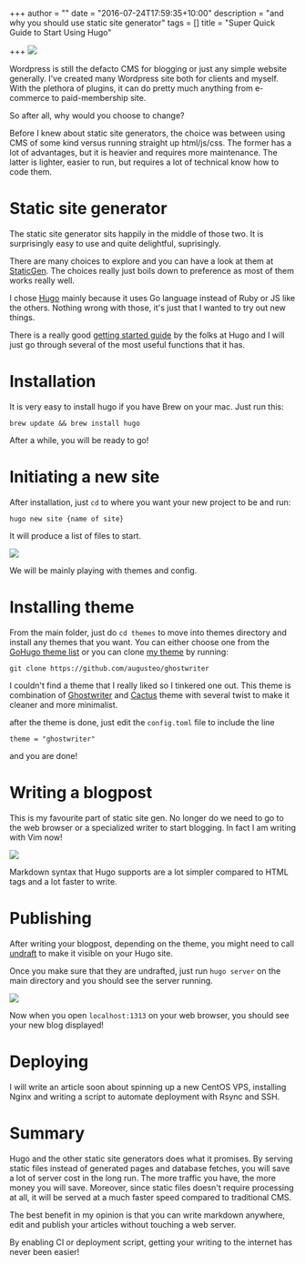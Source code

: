 +++
author = ""
date = "2016-07-24T17:59:35+10:00"
description = "and why you should use static site generator"
tags = []
title = "Super Quick Guide to Start Using Hugo"

+++
![][banner]

Wordpress is still the defacto CMS for blogging or just any simple website generally. I've created many Wordpress site both for clients and myself. With the plethora of plugins, it can do pretty much anything from e-commerce to paid-membership site.

So after all, why would you choose to change?

Before I knew about static site generators, the choice was between using CMS of some kind versus running straight up html/js/css. The former has a lot of advantages, but it is heavier and requires more maintenance. The latter is lighter, easier to run, but requires a lot of technical know how to code them.

# Static site generator
The static site generator sits happily in the middle of those two. It is surprisingly easy to use and quite delightful, suprisingly.

There are many choices to explore and you can have a look at them at [StaticGen][1]. The choices really just boils down to preference as most of them works really well.

I chose [Hugo][2] mainly because it uses Go language instead of Ruby or JS like the others. Nothing wrong with those, it's just that I wanted to try out new things.

There is a really good [getting started guide][3] by the folks at Hugo and I will just go through several of the most useful functions that it has.

# Installation
It is very easy to install hugo if you have Brew on your mac. Just run this:

`brew update && brew install hugo`

After a while, you will be ready to go!

# Initiating a new site
After installation, just `cd` to where you want your new project to be and run:

`hugo new site {name of site}`

It will produce a list of files to start.

![][4]

We will be mainly playing with themes and config.

# Installing theme
From the main folder, just do `cd themes` to move into themes directory and install any themes that you want. You can either choose one from the [GoHugo theme list][themelist] or you can clone [my theme][mytheme] by running:

`git clone https://github.com/augusteo/ghostwriter`

I couldn't find a theme that I really liked so I tinkered one out. This theme is combination of [Ghostwriter][6] and [Cactus][7] theme with several twist to make it cleaner and more minimalist.

after the theme is done, just edit the `config.toml` file to include the line 

`theme = "ghostwriter"` 

and you are done!

# Writing a blogpost
This is my favourite part of static site gen. No longer do we need to go to the web browser or a specialized writer to start blogging. In fact I am writing with Vim now!

![][5]

Markdown syntax that Hugo supports are a lot simpler compared to HTML tags and a lot faster to write.  

# Publishing
After writing your blogpost, depending on the theme, you might need to call [undraft][undraft] to make it visible on your Hugo site.

Once you make sure that they are undrafted, just run `hugo server` on the main directory and you should see the server running.

![][hugoserver]

Now when you open `localhost:1313` on your web browser, you should see your new blog displayed!

# Deploying
I will write an article soon about spinning up a new CentOS VPS, installing Nginx and writing a script to automate deployment with Rsync and SSH.

# Summary
Hugo and the other static site generators does what it promises. By serving static files instead of generated pages and database fetches, you will save a lot of server cost in the long run. The more traffic you have, the more money you will save. Moreover, since static files doesn't require processing at all, it will be served at a much faster speed compared to traditional CMS.

The best benefit in my opinion is that you can write markdown anywhere, edit and publish your articles without touching a web server.

By enabling CI or deployment script, getting your writing to the internet has never been easier!

[banner]: /blogFiles/photo-1466046690866-98181611563d.jpeg
[1]: https://www.staticgen.com
[2]: https://gohugo.io
[3]: http://gohugo.io/overview/quickstart/
[4]: /blogFiles/hugonewsite.jpg
[5]: /blogFiles/hugovim.jpg
[themelist]: http://themes.gohugo.io
[mytheme]: https://github.com/augusteo/ghostwriter
[6]: http://themes.gohugo.io/ghostwriter/
[7]: http://themes.gohugo.io/cactus/
[undraft]: https://gohugo.io/commands/hugo_undraft/
[hugoserver]: /blogFiles/hugoserver.jpg
